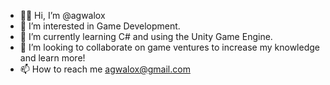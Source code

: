 - 👋🏿 Hi, I’m @agwalox
- 👀 I’m interested in Game Development.
- 🌱 I’m currently learning C# and using the Unity Game Engine.
- 💞️ I’m looking to collaborate on game ventures to increase my knowledge and learn more!
- 📫 How to reach me agwalox@gmail.com

<!---
agwalox/agwalox is a ✨ special ✨ repository because its `README.md` (this file) appears on your GitHub profile.
You can click the Preview link to take a look at your changes.
--->
